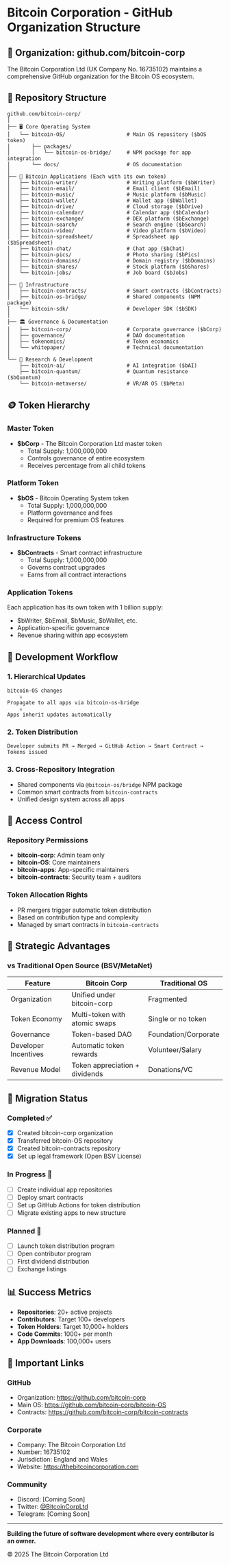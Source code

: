# Bitcoin Corporation - GitHub Organization Structure

## 🏢 Organization: github.com/bitcoin-corp

The Bitcoin Corporation Ltd (UK Company No. 16735102) maintains a comprehensive GitHub organization for the Bitcoin OS ecosystem.

## 📁 Repository Structure

```
github.com/bitcoin-corp/
│
├── 🖥️ Core Operating System
│   └── bitcoin-OS/                    # Main OS repository ($bOS token)
│       ├── packages/
│       │   └── bitcoin-os-bridge/     # NPM package for app integration
│       └── docs/                      # OS documentation
│
├── 📱 Bitcoin Applications (Each with its own token)
│   ├── bitcoin-writer/                # Writing platform ($bWriter)
│   ├── bitcoin-email/                 # Email client ($bEmail)
│   ├── bitcoin-music/                 # Music platform ($bMusic)
│   ├── bitcoin-wallet/                # Wallet app ($bWallet)
│   ├── bitcoin-drive/                 # Cloud storage ($bDrive)
│   ├── bitcoin-calendar/              # Calendar app ($bCalendar)
│   ├── bitcoin-exchange/              # DEX platform ($bExchange)
│   ├── bitcoin-search/                # Search engine ($bSearch)
│   ├── bitcoin-video/                 # Video platform ($bVideo)
│   ├── bitcoin-spreadsheet/           # Spreadsheet app ($bSpreadsheet)
│   ├── bitcoin-chat/                  # Chat app ($bChat)
│   ├── bitcoin-pics/                  # Photo sharing ($bPics)
│   ├── bitcoin-domains/               # Domain registry ($bDomains)
│   ├── bitcoin-shares/                # Stock platform ($bShares)
│   └── bitcoin-jobs/                  # Job board ($bJobs)
│
├── 🔧 Infrastructure
│   ├── bitcoin-contracts/             # Smart contracts ($bContracts)
│   ├── bitcoin-os-bridge/             # Shared components (NPM package)
│   └── bitcoin-sdk/                   # Developer SDK ($bSDK)
│
├── 🏛️ Governance & Documentation
│   ├── bitcoin-corp/                  # Corporate governance ($bCorp)
│   ├── governance/                    # DAO documentation
│   ├── tokenomics/                    # Token economics
│   └── whitepaper/                    # Technical documentation
│
└── 🔬 Research & Development
    ├── bitcoin-ai/                    # AI integration ($bAI)
    ├── bitcoin-quantum/               # Quantum resistance ($bQuantum)
    └── bitcoin-metaverse/             # VR/AR OS ($bMeta)
```

## 🪙 Token Hierarchy

### Master Token
- **$bCorp** - The Bitcoin Corporation Ltd master token
  - Total Supply: 1,000,000,000
  - Controls governance of entire ecosystem
  - Receives percentage from all child tokens

### Platform Token
- **$bOS** - Bitcoin Operating System token
  - Total Supply: 1,000,000,000
  - Platform governance and fees
  - Required for premium OS features

### Infrastructure Tokens
- **$bContracts** - Smart contract infrastructure
  - Total Supply: 1,000,000,000
  - Governs contract upgrades
  - Earns from all contract interactions

### Application Tokens
Each application has its own token with 1 billion supply:
- $bWriter, $bEmail, $bMusic, $bWallet, etc.
- Application-specific governance
- Revenue sharing within app ecosystem

## 🔄 Development Workflow

### 1. Hierarchical Updates
```
bitcoin-OS changes
    ↓
Propagate to all apps via bitcoin-os-bridge
    ↓
Apps inherit updates automatically
```

### 2. Token Distribution
```
Developer submits PR → Merged → GitHub Action → Smart Contract → Tokens issued
```

### 3. Cross-Repository Integration
- Shared components via `@bitcoin-os/bridge` NPM package
- Common smart contracts from `bitcoin-contracts`
- Unified design system across all apps

## 👥 Access Control

### Repository Permissions
- **bitcoin-corp**: Admin team only
- **bitcoin-OS**: Core maintainers
- **bitcoin-apps**: App-specific maintainers
- **bitcoin-contracts**: Security team + auditors

### Token Allocation Rights
- PR mergers trigger automatic token distribution
- Based on contribution type and complexity
- Managed by smart contracts in `bitcoin-contracts`

## 🎯 Strategic Advantages

### vs Traditional Open Source (BSV/MetaNet)
| Feature | Bitcoin Corp | Traditional OS |
|---------|--------------|----------------|
| Organization | Unified under bitcoin-corp | Fragmented |
| Token Economy | Multi-token with atomic swaps | Single or no token |
| Governance | Token-based DAO | Foundation/Corporate |
| Developer Incentives | Automatic token rewards | Volunteer/Salary |
| Revenue Model | Token appreciation + dividends | Donations/VC |

## 🚀 Migration Status

### Completed ✅
- [x] Created bitcoin-corp organization
- [x] Transferred bitcoin-OS repository
- [x] Created bitcoin-contracts repository
- [x] Set up legal framework (Open BSV License)

### In Progress 🔄
- [ ] Create individual app repositories
- [ ] Deploy smart contracts
- [ ] Set up GitHub Actions for token distribution
- [ ] Migrate existing apps to new structure

### Planned 📅
- [ ] Launch token distribution program
- [ ] Open contributor program
- [ ] First dividend distribution
- [ ] Exchange listings

## 📊 Success Metrics

- **Repositories**: 20+ active projects
- **Contributors**: Target 100+ developers
- **Token Holders**: Target 10,000+ holders
- **Code Commits**: 1000+ per month
- **App Downloads**: 100,000+ users

## 🔗 Important Links

### GitHub
- Organization: https://github.com/bitcoin-corp
- Main OS: https://github.com/bitcoin-corp/bitcoin-OS
- Contracts: https://github.com/bitcoin-corp/bitcoin-contracts

### Corporate
- Company: The Bitcoin Corporation Ltd
- Number: 16735102
- Jurisdiction: England and Wales
- Website: https://thebitcoincorporation.com

### Community
- Discord: [Coming Soon]
- Twitter: [@BitcoinCorpLtd](https://twitter.com/bitcoincorpltd)
- Telegram: [Coming Soon]

---

**Building the future of software development where every contributor is an owner.**

© 2025 The Bitcoin Corporation Ltd